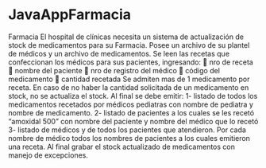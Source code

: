# JavaAppFarmacia
Farmacia El hospital de clínicas necesita un sistema de actualización de stock de medicamentos para su Farmacia. Posee un archivo de su plantel de médicos y un archivo de medicamentos. Se leen las recetas que confeccionan los médicos para sus pacientes, ingresando:  nro de receta  nombre del paciente  nro de registro del médico  código del medicamento  cantidad recetada Se admiten mas de 1 medicamento por receta. En caso de no haber la cantidad solicitada de un medicamento en stock, no se actualiza el stock. Al final se debe emitir: 1- listado de todos los medicamentos recetados por médicos pediatras con nombre de pediatra y nombre de medicamento. 2- listado de pacientes a los cuales se les recetó “amoxidal 500” con nombre del paciente y nombre del médico que lo recetó 3- listado de médicos y de todos los pacientes que atendieron. Por cada nombre de médico todos los nombres de pacientes a los cuales emitieron una receta. Al final grabar el stock actualizado de medicamentos con manejo de excepciones.
